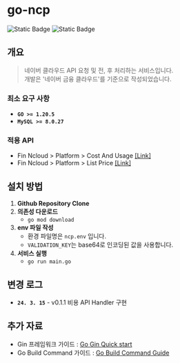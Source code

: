 # go-ncp
![Static Badge](https://img.shields.io/badge/Author-Antonio-caf0f8?labelColor=2b2d42)
![Static Badge](https://img.shields.io/badge/Golang_1.20.5-grey?style=flat&logo=go&labelColor=2b2d42)

## 개요
> 네이버 클라우드 API 요청 및 전, 후 처리하는 서비스입니다.   
> 개발은 '네이버 금융 클라우드'를 기준으로 작성되었습니다.

### 최소 요구 사항
- **`GO >= 1.20.5`**
- **`MySQL >= 8.0.27`**

### 적용 API
+ Fin Ncloud > Platform > Cost And Usage [[Link]](https://api-fin.ncloud-docs.com/docs/platform-costandusage)
+ Fin Ncloud > Platform > List Price [[Link]](https://api-fin.ncloud-docs.com/docs/platform-listprice)

## 설치 방법
1. **Github Repository Clone**
2. **의존성 다운로드**   
   - `go mod download`
3. **env 파일 작성**
   - 환경 파일명은 `ncp.env` 입니다.
   - `VALIDATION_KEY`는 base64로 인코딩된 값을 사용합니다.
4. **서비스 실행**
    - `go run main.go`

## 변경 로그
- **`24. 3. 15`** - v0.1.1 비용 API Handler 구현

## 추가 자료
- Gin 프레임워크 가이드 : [Go Gin Quick start](https://github.com/gin-gonic/gin/blob/master/docs/doc.md)
- Go Build Command 가이드 : [Go Build Command Guide](https://pkg.go.dev/cmd/go#hdr-Build_constraints)